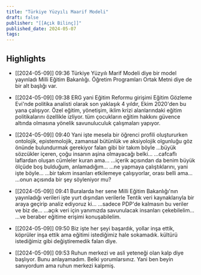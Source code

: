 ```yaml
---
title: "Türkiye Yüzyılı Maarif Modeli"
draft: false
publisher: "[[Açık Bilinç]]"
published_date: 2024-05-07
tags:
---
```



## Highlights
* [[2024-05-09]] 09:36  Türkiye Yüzyılı Marif Modeli diye bir model yayınladı Milli Eğitim Bakanlığı. Öğretim Programları Ortak Metni diye de bir alt başlığı var.

* [[2024-05-09]] 09:38  ERG yani Eğitim Reformu girişimi Eğitim Gözleme Evi'nde politika analisti olarak son yaklaşık 4 yıldır, Ekim 2020'den bu yana çalışıyor. Özel eğitim, yönetişim, iklim krizi alanlarındaki eğitim politikalarını özellikle izliyor. tüm çocukların eğitim hakkını güvence altında olmasına yönelik savunuluculuk çalışmaları yapıyor.

* [[2024-05-09]] 09:40  Yani işte mesela bir öğrenci profili oluştururken ontolojik, epistemolojik, zamansal bütünlük ve aksiyolojik olgunluğu göz önünde bulundurmak gerekiyor falan gibi bir takım böyle ...büyük sözcükler içeren, çoğu insanın aşina olmayacağı belki... ...cafcaflı laflardan oluşan cümleler kuran ama... ...içerik açısından da benim büyük ölçüde boş bulduğum, anlamadığım... ...ne yapmaya çalıştıklarını, yani işte böyle... ...bir takım insanları etkilemeye çalışıyorlar, orası belli ama... ...onun açısında bir şey söyleniyor mu?

* [[2024-05-09]] 09:41  Buralarda her sene Milli Eğitim Bakanlığı'nın yayınladığı verileri işte yurt dışından verilerle Tentik veri kaynaklarıyla bir araya geçirip analiz ediyoruz ki... ...sadece PDP'de kalmasın bu veriler ve biz de... ...açık veri için yanımızda savunulacak insanları çekebilelim... ...ve beraber eğitime erişimi konuşabilelim.

* [[2024-05-09]] 09:50  Biz işte her şeyi başardık, yollar inşa ettik, köprüler inşa ettik ama eğitimi istediğimiz hale sokamadık. kültürü istediğimiz gibi değiştiremedik falan diye.

* [[2024-05-09]] 09:53  Ruhun merkezi ve asli yeteneği olan kalp diye başlıyor. Bunu anlayamadım. Belki yorumlarsınız. Yani ben beyin sanıyordum ama ruhun merkezi kalpmiş.

